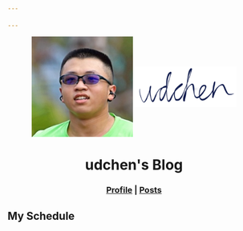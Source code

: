 ```yaml
---

---
```


<p align="center">
  <img src="head.jpg" align="center" width="40%"/>
  <img src="sig.png" align="center" width="40%"/>
</p>
<h1 align = "center">udchen's Blog</h1>
<h3 align = "center"><a href = "/profile">Profile</a> | <a href = "/posts">Posts</a></h3>

## My Schedule

<script type="text/javascript" src="https://stylemygcal.com/widget.js"></script>

<div class="smgc-calendar-placeholder" id="smgc-cal-FDafOiwhAH5486J05lFZ" align="center"></div>
